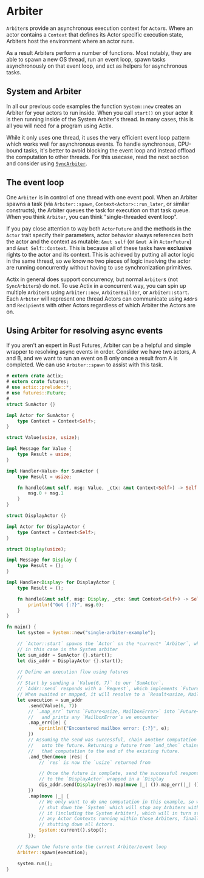 # Arbiter

`Arbiter`s provide an asynchronous execution context for `Actor`s. Where an
actor contains a `Context` that defines its Actor specific execution state,
Arbiters host the environment where an actor runs.

As a result Arbiters perform a number of functions. Most notably, they are able
to spawn a new OS thread, run an event loop, spawn tasks asynchronously on that
event loop, and act as helpers for asynchronous tasks.

## System and Arbiter

In all our previous code examples the function `System::new` creates an Arbiter
for your actors to run inside. When you call `start()` on your actor it is then
running inside of the System Arbiter's thread. In many cases, this is all you
will need for a program using Actix.

While it only uses one thread, it uses the very efficient event loop pattern
which works well for asynchronous events. To handle synchronous, CPU-bound
tasks, it's better to avoid blocking the event loop and instead offload the
computation to other threads. For this usecase, read the next section and
consider using [`SyncArbiter`](./sec-6-sync-arbiter.md).

## The event loop

One `Arbiter` is in control of one thread with one event pool. When an Arbiter
spawns a task (via `Arbiter::spawn`, `Context<Actor>::run_later`, or similar
constructs), the Arbiter queues the task for execution on that task queue. When
you think `Arbiter`, you can think "single-threaded event loop".

If you pay close attention to way both `ActorFuture` and the methods in the
`Actor` trait specify their parameters, actor behavior always references both
the actor and the context as mutable: `&mut self` (or `&mut A` in `ActorFuture`)
and `&mut Self::Context`. This is because all of these tasks have **exclusive**
rights to the actor and its context. This is achieved by putting all actor logic
in the same thread, so we know no two pieces of logic involving the actor are
running concurrently without having to use synchronization primitives.

Actix in general does support concurrency, but normal `Arbiter`s (not
`SyncArbiter`s) do not. To use Actix in a concurrent way, you can spin up
multiple `Arbiter`s using `Arbiter::new`, `ArbiterBuilder`, or `Arbiter::start`.
Each `Arbiter` will represent one thread Actors can communicate using `Addr`s
and `Recipient`s with other Actors regardless of which Arbiter the Actors are
on.

## Using Arbiter for resolving async events

If you aren't an expert in Rust Futures, Arbiter can be a helpful and simple
wrapper to resolving async events in order. Consider we have two actors, A and
B, and we want to run an event on B only once a result from A is completed. We
can use `Arbiter::spawn` to assist with this task.

```rust
# extern crate actix;
# extern crate futures;
# use actix::prelude::*;
# use futures::Future;
#
struct SumActor {}

impl Actor for SumActor {
    type Context = Context<Self>;
}

struct Value(usize, usize);

impl Message for Value {
    type Result = usize;
}

impl Handler<Value> for SumActor {
    type Result = usize;

    fn handle(&mut self, msg: Value, _ctx: &mut Context<Self>) -> Self::Result {
        msg.0 + msg.1
    }
}

struct DisplayActor {}

impl Actor for DisplayActor {
    type Context = Context<Self>;
}

struct Display(usize);

impl Message for Display {
    type Result = ();
}

impl Handler<Display> for DisplayActor {
    type Result = ();

    fn handle(&mut self, msg: Display, _ctx: &mut Context<Self>) -> Self::Result {
        println!("Got {:?}", msg.0);
    }
}

fn main() {
    let system = System::new("single-arbiter-example");

    // `Actor::start` spawns the `Actor` on the *current* `Arbiter`, which
    // in this case is the System arbiter
    let sum_addr = SumActor {}.start();
    let dis_addr = DisplayActor {}.start();

    // Define an execution flow using futures
    //
    // Start by sending a `Value(6, 7)` to our `SumActor`.
    // `Addr::send` responds with a `Request`, which implements `Future`.
    // When awaited or mapped, it will resolve to a `Result<usize, MailboxError>`.
    let execution = sum_addr
        .send(Value(6, 7))
        // `.map_err` turns `Future<usize, MailboxError>` into `Future<usize, ()>`
        //   and prints any `MailboxError`s we encounter
        .map_err(|e| {
            eprintln!("Encountered mailbox error: {:?}", e);
        })
        // Assuming the send was successful, chain another computation
        //   onto the future. Returning a future from `and_then` chains
        //   that computation to the end of the existing future.
        .and_then(move |res| {
            // `res` is now the `usize` returned from

            // Once the future is complete, send the successful response (`usize`)
            // to the `DisplayActor` wrapped in a `Display
            dis_addr.send(Display(res)).map(move |_| ()).map_err(|_| ())
        })
        .map(move |_| {
            // We only want to do one computation in this example, so we
            // shut down the `System` which will stop any Arbiters within
            // it (including the System Arbiter), which will in turn stop
            // any Actor Contexts running within those Arbiters, finally
            // shutting down all Actors.
            System::current().stop();
        });

    // Spawn the future onto the current Arbiter/event loop
    Arbiter::spawn(execution);

    system.run();
}
```
